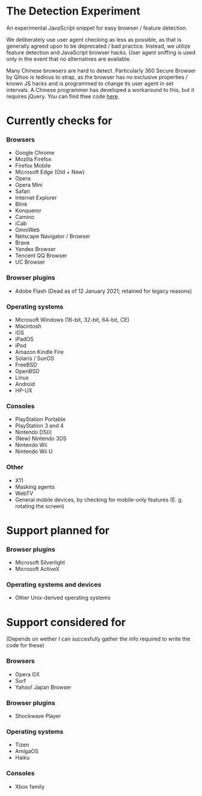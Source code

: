 # The Detection Experiment

An experimental JavaScript snippet for easy browser / feature detection.

We deliberately use user agent checking as less as possible, as that is generally agreed upon to be deprecated / bad practice. Instead, we utilize feature detection and JavaScript browser hacks. User agent sniffing is used only in the event that no alternatives are available.

Many Chinese browsers are hard to detect. Particularly 360 Secure Browser by Qihoo is tedious to strap, as the browser has no exclusive properties / known JS hacks and is programmed to change its user agent in set intervals. A Chinese programmer has developed a workaround to this, but it requires jQuery. You can find thee code [here](https://github.com/cloudcome/alien/blob/master/src/core/navigator/shell.js).

# Currently checks for

### Browsers

* Google Chrome
* Mozilla Firefox
* Firefox Mobile
* Microsoft Edge (Old + New)
* Opera
* Opera Mini
* Safari
* Internet Explorer
* Blink
* Konqueror
* Camino
* iCab
* OmniWeb
* Netscape Navigator / Browser
* Brave
* Yandex Browser
* Tencent QQ Browser
* UC Browser

### Browser plugins

* Adobe Flash (Dead as of 12 January 2021; retained for legacy reasons)

### Operating systems

* Microsoft Windows (16-bit, 32-bit, 64-bit, CE)
* Macintosh
* iOS
* iPadOS
* iPod
* Amazon Kindle Fire
* Solaris / SunOS
* FreeBSD
* OpenBSD
* Linux
* Android
* HP-UX

### Consoles

* PlayStation Portable
* PlayStation 3 and 4
* Nintendo DS(i)
* (New) Nintendo 3DS
* Nintendo Wii
* Nintendo Wii U

### Other

* X11
* Masking agents
* WebTV
* General mobile devices, by checking for mobile-only features (E. g. rotating the screen)


# Support planned for

### Browser plugins

* Microsoft Silverlight
* Microsoft ActiveX

### Operating systems and devices

* Other Unix-derived operating systems

# Support considered for

(Depends on wether I can succesfully gather the info required to write the code for these)

### Browsers

* Opera GX
* Surf
* Yahoo! Japan Browser

### Browser plugins

* Shockwave Player

### Operating systems

* Tizen
* AmigaOS
* Haiku

### Consoles

* Xbox family
